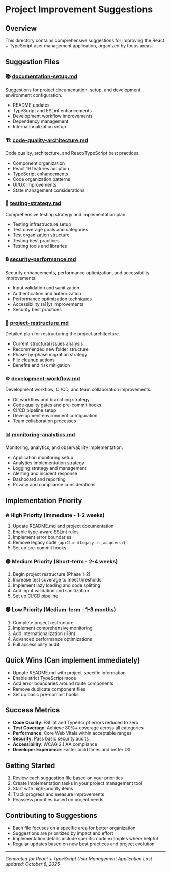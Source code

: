 # Project Improvement Suggestions

## Overview
This directory contains comprehensive suggestions for improving the React + TypeScript user management application, organized by focus areas.

## Suggestion Files

### 📚 [documentation-setup.md](documentation-setup.md)
Suggestions for project documentation, setup, and development environment configuration.
- README updates
- TypeScript and ESLint enhancements
- Development workflow improvements
- Dependency management
- Internationalization setup

### 🏗️ [code-quality-architecture.md](code-quality-architecture.md)
Code quality, architecture, and React/TypeScript best practices.
- Component organization
- React 19 features adoption
- TypeScript enhancements
- Code organization patterns
- UI/UX improvements
- State management considerations

### 🧪 [testing-strategy.md](testing-strategy.md)
Comprehensive testing strategy and implementation plan.
- Testing infrastructure setup
- Test coverage goals and categories
- Test organization structure
- Testing best practices
- Testing tools and libraries

### 🔒 [security-performance.md](security-performance.md)
Security enhancements, performance optimization, and accessibility improvements.
- Input validation and sanitization
- Authentication and authorization
- Performance optimization techniques
- Accessibility (a11y) improvements
- Security best practices

### 🔄 [project-restructure.md](project-restructure.md)
Detailed plan for restructuring the project architecture.
- Current structural issues analysis
- Recommended new folder structure
- Phase-by-phase migration strategy
- File cleanup actions
- Benefits and risk mitigation

### ⚙️ [development-workflow.md](development-workflow.md)
Development workflow, CI/CD, and team collaboration improvements.
- Git workflow and branching strategy
- Code quality gates and pre-commit hooks
- CI/CD pipeline setup
- Development environment configuration
- Team collaboration processes

### 📊 [monitoring-analytics.md](monitoring-analytics.md)
Monitoring, analytics, and observability implementation.
- Application monitoring setup
- Analytics implementation strategy
- Logging strategy and management
- Alerting and incident response
- Dashboard and reporting
- Privacy and compliance considerations

## Implementation Priority

### 🔥 High Priority (Immediate - 1-2 weeks)
1. Update README.md and project documentation
2. Enable type-aware ESLint rules
3. Implement error boundaries
4. Remove legacy code (`apiClientLegacy.ts`, `adapters/`)
5. Set up pre-commit hooks

### 🟡 Medium Priority (Short-term - 2-4 weeks)
1. Begin project restructure (Phase 1-2)
2. Increase test coverage to meet thresholds
3. Implement lazy loading and code splitting
4. Add input validation and sanitization
5. Set up CI/CD pipeline

### 🟢 Low Priority (Medium-term - 1-3 months)
1. Complete project restructure
2. Implement comprehensive monitoring
3. Add internationalization (i18n)
4. Advanced performance optimizations
5. Full accessibility audit

## Quick Wins (Can implement immediately)
- Update README.md with project-specific information
- Enable strict TypeScript mode
- Add error boundaries around route components
- Remove duplicate component files
- Set up basic pre-commit hooks

## Success Metrics
- **Code Quality**: ESLint and TypeScript errors reduced to zero
- **Test Coverage**: Achieve 80%+ coverage across all categories
- **Performance**: Core Web Vitals within acceptable ranges
- **Security**: Pass basic security audits
- **Accessibility**: WCAG 2.1 AA compliance
- **Developer Experience**: Faster build times and better DX

## Getting Started
1. Review each suggestion file based on your priorities
2. Create implementation tasks in your project management tool
3. Start with high-priority items
4. Track progress and measure improvements
5. Reassess priorities based on project needs

## Contributing to Suggestions
- Each file focuses on a specific area for better organization
- Suggestions are prioritized by impact and effort
- Implementation details include specific code examples where helpful
- Regular updates based on new best practices and project evolution

---
*Generated for React + TypeScript User Management Application*
*Last updated: October 8, 2025*